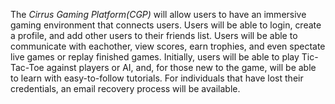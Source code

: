 The _Cirrus Gaming Platform(CGP)_ will allow users to have an immersive gaming environment that connects users. Users will be able to login, create a profile, and add other users to their friends list. Users will be able to communicate with eachother, view scores, earn trophies, and even spectate live games or replay finished games. Initially, users will be able to play Tic-Tac-Toe against players or AI, and, for those new to the game, will be able to learn with easy-to-follow tutorials. For individuals that have lost their credentials, an email recovery process will be available.
